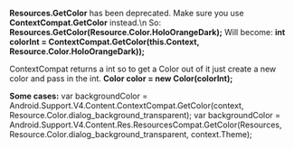 **Resources.GetColor** has been deprecated. Make sure you use **ContextCompat.GetColor** instead.\n
So:
	**Resources.GetColor(Resource.Color.HoloOrangeDark);**
Will become:
	**int colorInt = ContextCompat.GetColor(this.Context, Resource.Color.HoloOrangeDark));**
  
ContextCompat returns a int so to get a Color out of it just create a new color and pass in the int.
  **Color color = new Color(colorInt);**
  
**Some cases:**
var backgroundColor = Android.Support.V4.Content.ContextCompat.GetColor(context, Resource.Color.dialog_background_transparent);
var backgroundColor = Android.Support.V4.Content.Res.ResourcesCompat.GetColor(Resources, Resource.Color.dialog_background_transparent, context.Theme);
